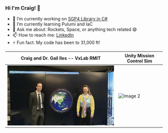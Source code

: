 ### Hi I'm Craig! 👋



- 🔭 I’m currently working on [SGP4 Library in C#](https://github.com/Raggey/satellite-cs) 
- 🌱 I’m currently learning Pulumi and IaC
- 💬 Ask me about: Rockets, Space, or anything tech related 😄 
- 📫 How to reach me: [LinkedIn](https://www.linkedin.com/in/craig-robinson-a808bb146/) 
- ⚡ Fun fact: My code has been to 31,000 ft! 


<!--
**Raggey/raggey** is a ✨ _special_ ✨ repository because its `README.md` (this file) appears on your GitHub profile.

Here are some ideas to get you started:

- 🔭 I’m currently working on ...
- 🌱 I’m currently learning ...
- 👯 I’m looking to collaborate on ...
- 🤔 I’m looking for help with ...
- 💬 Ask me about ...
- 📫 How to reach me: ...
- 😄 Pronouns: ...
- ⚡ Fun fact: ...
-->

| Craig and Dr. Gail Iles -- VxLab RMIT  | Unity Mission Control Sim |
| ------------- | ------------- |
|![Image 1](https://github.com/Raggey/SMCP-Public/blob/master/Craig-Gail-VxLab-500px.jpg)  | ![Image 2](https://github.com/Raggey/Mission_Control_Project/blob/master/Scene_Image_20-500px.png)|


